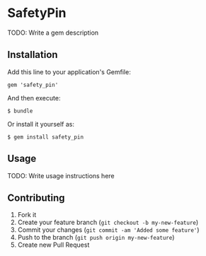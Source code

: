 # SafetyPin

TODO: Write a gem description

## Installation

Add this line to your application's Gemfile:

    gem 'safety_pin'

And then execute:

    $ bundle

Or install it yourself as:

    $ gem install safety_pin

## Usage

TODO: Write usage instructions here

## Contributing

1. Fork it
2. Create your feature branch (`git checkout -b my-new-feature`)
3. Commit your changes (`git commit -am 'Added some feature'`)
4. Push to the branch (`git push origin my-new-feature`)
5. Create new Pull Request
